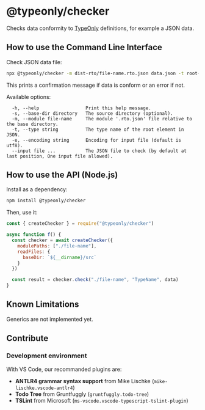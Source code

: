 # @typeonly/checker

Checks data conformity to [TypeOnly](https://github.com/tomko-team/typeonly) definitions, for example a JSON data.

## How to use the Command Line Interface

Check JSON data file:

```sh
npx @typeonly/checker -m dist-rto/file-name.rto.json data.json -t root-type-name
```

This prints a confirmation message if data is conform or an error if not.

Available options:

```
  -h, --help                 Print this help message.
  -s, --base-dir directory   The source directory (optional).
  -m, --module file-name     The module '.rto.json' file relative to the base directory.
  -t, --type string          The type name of the root element in JSON.
  -e, --encoding string      Encoding for input file (default is utf8).
  --input file ...           The JSON file to check (by default at last position, One input file allowed).
```

## How to use the API (Node.js)

Install as a dependency:

```sh
npm install @typeonly/checker
```

Then, use it:

```js
const { createChecker } = require("@typeonly/checker")

async function f() {
  const checker = await createChecker({
    modulePaths: ["./file-name"],
    readFiles: {
      baseDir: `${__dirname}/src`
    }
  })

  const result = checker.check("./file-name", "TypeName", data)
}
```

## Known Limitations

Generics are not implemented yet.

## Contribute

### Development environment

With VS Code, our recommanded plugins are:

- **ANTLR4 grammar syntax support** from Mike Lischke (`mike-lischke.vscode-antlr4`)
- **Todo Tree** from Gruntfuggly (`gruntfuggly.todo-tree`)
- **TSLint** from Microsoft (`ms-vscode.vscode-typescript-tslint-plugin`)
